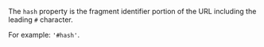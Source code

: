 
The `hash` property is the fragment identifier portion of the URL including the
leading `#` character.

For example: `'#hash'`.

